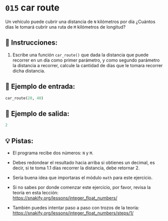 # `015` car route

Un vehículo puede cubrir una distancia de `N` kilómetros por día ¿Cuántos días le tomará cubrir una ruta de `M` kilómetros de longitud?

## 📝 Instrucciones:

1. Escribe una función `car_route()` que dada la distancia que puede recorrer en un día como primer parámetro, y como segundo parámetro la distancia a recorrer, calcule la cantidad de días que le tomara recorrer dicha distancia.

## 📎 Ejemplo de entrada:

```py
car_route(20, 40)
```

## 📎 Ejemplo de salida:

```py
2
```

## 💡 Pistas:

+ El programa recibe dos números: `N` y `M`.

+ Debes redondear el resultado hacia arriba si obtienes un decimal, es decir, si te toma 1.1 días recorrer la distancia, debe retornar 2.

+ Sería buena idea que importaras el módulo `math` para este ejercicio.

+ Si no sabes por donde comenzar este ejercicio, por favor, revisa la teoría en esta lección: https://snakify.org/lessons/integer_float_numbers/

+ También puedes intentar paso a paso con trozos de la teoría: https://snakify.org/lessons/integer_float_numbers/steps/1/
